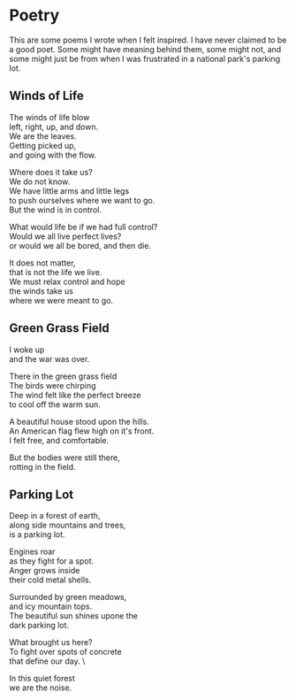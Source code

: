 # Poetry

This are some poems I wrote when I felt inspired. I have never claimed to be a good poet. Some might have meaning behind them, some might not, and some might just be from when I was frustrated in a national park's parking lot.

## Winds of Life

The winds of life blow \
left, right, up, and down.\
We are the leaves.\
Getting picked up, \
and going with the flow.

Where does it take us? \
We do not know. \
We have little arms and little legs \
to push ourselves where we want to go. \
But the wind is in control. 

What would life be if we had full control? \
Would we all live perfect lives? \
or would we all be bored, and then die. 

It does not matter, \
that is not the life we live. \
We must relax control and hope \
the winds take us \
where we were meant to go. 

## Green Grass Field

I woke up \
and the war was over.

There in the green grass field \
The birds were chirping \
The wind felt like the perfect breeze \
to cool off the warm sun.

A beautiful house stood upon the hills. \
An American flag flew high on it's front. \
I felt free, and comfortable.

But the bodies were still there, \
rotting in the field. 

## Parking Lot

Deep in a forest of earth, \
along side mountains and trees, \
is a parking lot.

Engines roar \
as they fight for a spot. \
Anger grows inside \
their cold metal shells. 

Surrounded by green meadows, \
and icy mountain tops. \
The beautiful sun shines upone the \
dark parking lot.

What brought us here? \
To fight over spots of concrete \
that define our day. \

In this quiet forest \
we are the noise. 